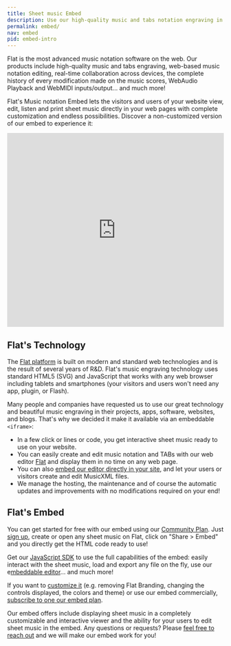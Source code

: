 ```yaml
---
title: Sheet music Embed
description: Use our high-quality music and tabs notation engraving in your web sites and blogs with our customizable and interactive HTML Embed.
permalink: embed/
nav: embed
pid: embed-intro
---
```


Flat is the most advanced music notation software on the web. Our products include high-quality music and tabs engraving, web-based music notation editing, real-time collaboration across devices, the complete history of every modification made on the music scores, WebAudio Playback and WebMIDI inputs/output... and much more!

Flat's Music notation Embed lets the visitors and users of your website view, edit, listen and print sheet music directly in your web pages with complete customization and endless possibilities. Discover a non-customized version of our embed to experience it:

<iframe src="https://flat-embed.com/56ae21579a127715a02901a6" allowfullscreen height="450" width="100%" frameBorder="0"></iframe>

## Flat's Technology

The [Flat platform](https://flat.io) is built on modern and standard web technologies and is the result of several years of R&D. Flat's music engraving technology uses standard HTML5 (SVG) and JavaScript that works with any web browser including tablets and smartphones (your visitors and users won't need any app, plugin, or Flash).

Many people and companies have requested us to use our great technology and beautiful music engraving in their projects, apps, software, websites, and blogs. That's why we decided it make it available via an embeddable `<iframe>`:

* In a few click or lines or code, you get interactive sheet music ready to use on your website.
* You can easily create and edit music notation and TABs with our web editor [Flat](https://flat.io) and display them in no time on any web page.
* You can also [embed our editor directly in your site](javascript-editor.html), and let your users or visitors create and edit MusicXML files.
* We manage the hosting, the maintenance and of course the automatic updates and improvements with no modifications required on your end!

## Flat's Embed

You can get started for free with our embed using our [Community Plan](https://flat.io/embed). Just [sign up](https://flat.io), create or open any sheet music on Flat, click on "Share > Embed" and you directly get the HTML code ready to use!

Get our [JavaScript SDK](javascript.html) to use the full capabilities of the embed: easily interact with the sheet music, load and export any file on the fly, use our e[mbeddable editor](javascript-editor.html)... and much more!

If you want to [customize it](url-parameters.html) (e.g. removing Flat Branding, changing the controls displayed, the colors and theme) or use our embed commercially, [subscribe to one our embed plan](https://staging-eu.flat.io/developers/apps).

Our embed offers include displaying sheet music in a completely customizable and interactive viewer and the ability for your users to edit sheet music in the embed. Any questions or requests? Please [feel free to reach out](mailto:developers@flat.io) and we will make our embed work for you!
